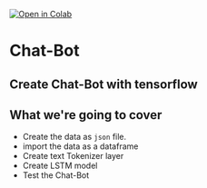 [![Open in Colab](https://colab.research.google.com/assets/colab-badge.svg)](https://colab.research.google.com/github/zain2525/Chat-Bot/blob/main/Chatbot.ipynb)


# Chat-Bot
## Create Chat-Bot with tensorflow

## What we're going to cover
* Create the data as `json` file.
* import the data as a dataframe
* Create text Tokenizer layer
* Create LSTM model
* Test the Chat-Bot
